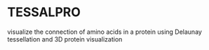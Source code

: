 # TESSALPRO
visualize the connection of amino acids in a protein using Delaunay tessellation and 3D protein visualization
